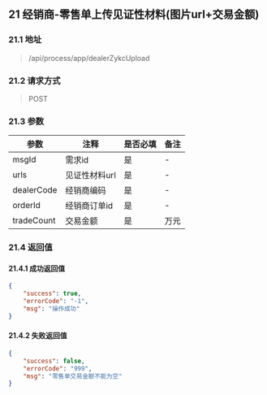 ## 21 经销商-零售单上传见证性材料(图片url+交易金额)

### 21.1 地址
> /api/process/app/dealerZykcUpload

### 21.2 请求方式
> POST

### 21.3 参数

|  参数   | 注释  |是否必填  |备注  |
|  ----  | ----  |----  |----  |
| msgId  | 需求id | 是 | -
| urls  | 见证性材料url | 是 | -
| dealerCode  | 经销商编码| 是| -
| orderId  | 经销商订单id | 是 | -
| tradeCount  | 交易金额| 是|万元

### 21.4 返回值

#### 21.4.1 成功返回值

```json
{
    "success": true,
    "errorCode": "-1",
    "msg": "操作成功"
}
```

#### 21.4.2 失败返回值

```json
{
    "success": false,
    "errorCode": "999",
    "msg": "零售单交易金额不能为空"
}
```